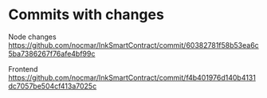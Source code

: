 # Commits with changes

Node changes
https://github.com/nocmar/InkSmartContract/commit/60382781f58b53ea6c5ba7386267f76afe4bf99c

Frontend
https://github.com/nocmar/InkSmartContract/commit/f4b401976d140b4131dc7057be504cf413a7025c